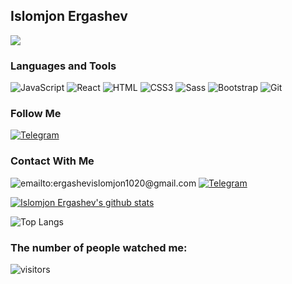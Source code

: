 ## Islomjon Ergashev

![](https://readme-typing-svg.herokuapp.com?font=Montserrat&color=coral&lines=I'm+a+Frontend+Developer;)

### Languages and Tools

![ JavaScript ](https://img.shields.io/badge/-JavaScript-082032?style=for-the-badge&logo=JavaScript&logoColor=#FEC260)
![ React ](https://img.shields.io/badge/-React-082032?style=for-the-badge&logo=React&logoColor=#61DAFB)
![ HTML ](https://img.shields.io/badge/-HTML5-082032?style=for-the-badge&logo=HTML5&logoColor=#185ADB)
![ CSS3 ](https://img.shields.io/badge/-CSS3-082032?style=for-the-badge&logo=CSS3&logoColor=1572B6)
![ Sass ](https://img.shields.io/badge/-Sass-082032?style=for-the-badge&logo=Sass&logoColor=CC6699)
![ Bootstrap ](https://img.shields.io/badge/-Bootstrap-082032?style=for-the-badge&logo=Bootstrap&logoColor=#7952B3)
![ Git ](https://img.shields.io/badge/-Git-082032?style=for-the-badge&logo=Git&logoColor=#F05032)

### Follow Me

[![ Telegram ](https://img.shields.io/badge/-Telegram-082032?style=for-the-badge&logo=Telegram&logoColor=#26A5E4)](https://t.me/islomjon5747)

### Contact With Me

![ emailto:ergashevislomjon1020@gmail.com ](https://img.shields.io/badge/-ergashevislomjon1020@gmail.com-082032?style=for-the-badge&logo=Gmail&logoColor=#EA4335)
[![ Telegram ](https://img.shields.io/badge/-Telegram-082032?style=for-the-badge&logo=Telegram&logoColor=#26A5E4)](https://t.me/islomjon5747)

[![Islomjon Ergashev's github stats](https://github-readme-stats.vercel.app/api?username=ergashev2000)](https://github.com/ergashev2000/github-readme-stats)

![ Top Langs ](https://github-readme-stats.vercel.app/api/top-langs/?username=ergashev2000&langs_count=8&theme=react)
<!--  -->



### The number of people watched me:


![visitors](https://visitor-badge.glitch.me/badge?page_id=ergashev2000)
